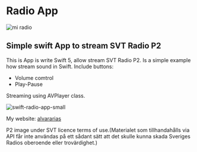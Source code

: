 # Radio App
![mi radio](https://user-images.githubusercontent.com/7523384/121326470-e431df00-c912-11eb-99be-7afbc2d59843.png)
## Simple swift App to stream SVT Radio P2 

This is App is write Swift 5, allow stream SVT Radio P2. Is a simple example how stream sound in Swift.
Include buttons:

* Volume comtrol
* Play-Pause

Streaming using AVPlayer class.

![swift-radio-app-small](https://user-images.githubusercontent.com/7523384/108477011-fbc95700-7292-11eb-975d-a843ece20c66.png)

My website:  [alvararias](https://alvararias.se/portfolio)

P2 image under SVT licence terms of use.(Materialet som tillhandahålls via API får inte användas på ett sådant sätt att det skulle kunna skada Sveriges Radios oberoende eller trovärdighet.)

